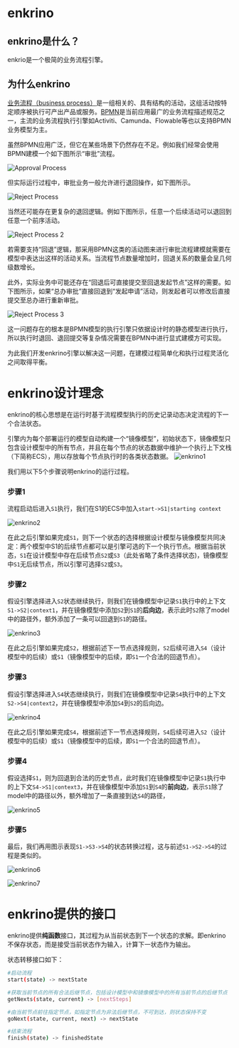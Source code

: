 # enkrino

## enkrino是什么？
enkrio是一个极简的业务流程引擎。

## 为什么enkrino

[业务流程（business process）](https://en.wikipedia.org/wiki/Business_process)是一组相关的、具有结构的活动，这组活动按特定顺序被执行可产出产品或服务。[BPMN](https://en.wikipedia.org/wiki/Business_Process_Model_and_Notation)是当前应用最广的业务流程描述规范之一，主流的业务流程执行引擎如Activiti、Camunda、Flowable等也以支持BPMN业务模型为主。

虽然BPMN应用广泛，但它在某些场景下仍然存在不足。例如我们经常会使用BPMN建模一个如下图所示“审批”流程。

![Approval Process](http://www.plantuml.com/plantuml/proxy?cache=no&src=https://raw.githubusercontent.com/nemoworks/enkrinojs/master/docs/diagrams/flow0.puml)

但实际运行过程中，审批业务一般允许进行退回操作，如下图所示。

![Reject Process](http://www.plantuml.com/plantuml/proxy?cache=no&src=https://raw.githubusercontent.com/nemoworks/enkrinojs/master/docs/diagrams/flow1.puml)

当然还可能存在更复杂的退回逻辑。例如下图所示，任意一个后续活动可以退回到任意一个前序活动。

![Reject Process 2](http://www.plantuml.com/plantuml/proxy?cache=no&src=https://raw.githubusercontent.com/nemoworks/enkrinojs/master/docs/diagrams/flow2.puml)


若需要支持“回退”逻辑，那采用BPMN这类的活动图来进行审批流程建模就需要在模型中表达出这样的活动关系。当流程节点数量增加时，回退关系的数量会呈几何级数增长。

此外，实际业务中可能还存在“回退后可直接提交至回退发起节点”这样的需要。如下图所示，如果“总办审批”直接回退到“发起申请”活动，则发起者可以修改后直接提交至总办进行重新审批。

![Reject Process 3](http://www.plantuml.com/plantuml/proxy?cache=no&src=https://raw.githubusercontent.com/nemoworks/enkrinojs/master/docs/diagrams/flow3.puml)

这一问题存在的根本是BPMN模型的执行引擎只依据设计时的静态模型进行执行，所以执行时退回、退回提交等复杂情况需要在BPMN中进行显式建模方可实现。

为此我们开发enkrino引擎以解决这一问题，在建模过程简单化和执行过程灵活化之间取得平衡。

# enkrino设计理念

enkrino的核心思想是在运行时基于流程模型执行的历史记录动态决定流程的下一个合法状态。

引擎内为每个部署运行的模型自动构建一个“镜像模型”，初始状态下，镜像模型只包含设计模型中的所有节点，并且在每个节点的状态数据中维护一个执行上下文栈（下简称ECS），用以存放每个节点执行时的各类状态数据。
![enkrino1](http://www.plantuml.com/plantuml/proxy?cache=no&src=https://raw.githubusercontent.com/nemoworks/enkrinojs/master/docs/diagrams/enkrino1.puml)

我们用以下5个步骤说明enkrino的运行过程。

### 步骤1
流程启动后进入`S1`执行，我们在S1的ECS中加入`start->S1|starting context`

![enkrino2](http://www.plantuml.com/plantuml/proxy?cache=no&src=https://raw.githubusercontent.com/nemoworks/enkrinojs/master/docs/diagrams/enkrino2.puml)

在此之后引擎如果完成`S1`，则下一个状态的选择根据设计模型与镜像模型共同决定：两个模型中S1的后续节点都可以是引擎可选的下一个执行节点。根据当前状态，`S1`在设计模型中存在后续节点`S2`或`S3`（此处省略了条件选择状态)，镜像模型中`S1`无后续节点，所以引擎可选择`S2`或`S3`。

### 步骤2
假设引擎选择进入`S2`状态继续执行，则我们在镜像模型中记录`S1`执行中的上下文`S1->S2|context1`，并在镜像模型中添加`S2`到`S1`的**后向边**，表示此时`S2`除了model中的路径外，额外添加了一条可以回退到`S1`的路径。



![enkrino3](http://www.plantuml.com/plantuml/proxy?cache=no&src=https://raw.githubusercontent.com/nemoworks/enkrinojs/master/docs/diagrams/enkrino3.puml)

在此之后引擎如果完成`S2`，根据前述下一节点选择规则，`S2`后续可进入`S4`（设计模型中的后续）或`S1`（镜像模型中的后续，即`S1`一个合法的回退节点）。

### 步骤3
假设引擎选择进入`S4`状态继续执行，则我们在镜像模型中记录`S4`执行中的上下文`S2->S4|context2`，并在镜像模型中添加`S4`到`S2`的后向边。

![enkrino4](http://www.plantuml.com/plantuml/proxy?cache=no&src=https://raw.githubusercontent.com/nemoworks/enkrinojs/master/docs/diagrams/enkrino4.puml)


在此之后引擎如果完成`S4`，根据前述下一节点选择规则，`S4`后续可进入`S2`（设计模型中的后续）或`S1`（镜像模型中的后续，即`S1`一个合法的回退节点）。

### 步骤4
假设选择`S1`，则为回退到合法的历史节点，此时我们在镜像模型中记录`S1`执行中的上下文`S4->S1|context3`，并在镜像模型中添加`S1`到`S4`的**前向边**，表示`S1`除了model中的路径以外，额外增加了一条直接到达`S4`的路径，


![enkrino5](http://www.plantuml.com/plantuml/proxy?cache=no&src=https://raw.githubusercontent.com/nemoworks/enkrinojs/master/docs/diagrams/enkrino5.puml)

### 步骤5
最后，我们再用图示表现`S1->S3->S4`的状态转换过程，这与前述`S1->S2->S4`的过程是类似的。

![enkrino6](http://www.plantuml.com/plantuml/proxy?cache=no&src=https://raw.githubusercontent.com/nemoworks/enkrinojs/master/docs/diagrams/enkrino6.puml)

![enkrino7](http://www.plantuml.com/plantuml/proxy?cache=no&src=https://raw.githubusercontent.com/nemoworks/enkrinojs/master/docs/diagrams/enkrino7.puml)


# enkrino提供的接口

enkrino提供**纯函数**接口，其过程为从当前状态到下一个状态的求解。即enkrino不保存状态，而是接受当前状态作为输入，计算下一状态作为输出。

状态转移接口如下：

```bash
#启动流程
start(state) -> nextState

#获取当前节点的所有合法后继节点，包括设计模型中和镜像模型中的所有当前节点的后继节点
getNexts(state, current) -> [nextSteps]

#由当前节点前往指定节点，如指定节点为非法后继节点，不可到达，则状态保持不变
goNext(state, current, next) -> nextState

#结束流程
finish(state) -> finishedState
```
